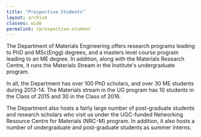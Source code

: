 ```yaml
---
title: "Prospective Students"
layout: archive
classes: wide
permalink: /prospective-student
---
```

The Department of Materials Engineering offers research programs leading to PhD and MSc(Engg) degrees, and a masters level course program leading to an ME degree. In addition, along with the Materials Research Centre, it runs the Materials Stream in the Institute's undergraduate program.

In all, the Department has over 100 PhD scholars, and over 30 ME students during 2013-14. The Materials stream in the UG program has 10 students in the Class of 2015 and 30 in the Class of 2016.

The Department also hosts a fairly large number of post-graduate students and research scholars who visit us under the UGC-funded Networking Resource Centre for Materials (NRC-M) program. In addition, it also hosts a number of undergraduate and post-graduate students as summer interns. 
